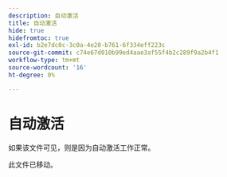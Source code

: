 ```yaml
---
description: 自动激活
title: 自动激活
hide: true
hidefromtoc: true
exl-id: b2e7dc0c-3c0a-4e20-b761-6f334eff223c
source-git-commit: c74e67d010b99ed4aae3af55f4b2c289f9a2b4f1
workflow-type: tm+mt
source-wordcount: '16'
ht-degree: 0%

---
```


# 自动激活

如果该文件可见，则是因为自动激活工作正常。

此文件已移动。
